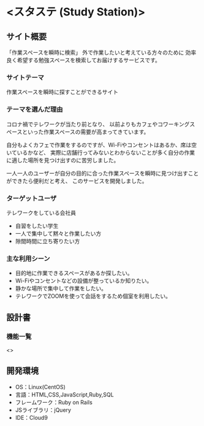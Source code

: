 # <スタステ (Study Station)>

## サイト概要
「作業スペースを瞬時に検索」
外で作業したいと考えている方々のために
効率良く希望する勉強スペースを検索してお届けするサービスです。

### サイトテーマ
作業スペースを瞬時に探すことができるサイト

### テーマを選んだ理由
コロナ禍でテレワークが当たり前となり、
以前よりもカフェやコワーキングスペースといった作業スペースの需要が高まってきています。

自分もよくカフェで作業をするのですが、Wi-Fiやコンセントはあるか、席は空いているかなど、
実際に店舗行ってみないとわからないことが多く自分の作業に適した場所を見つけ出すのに苦労しました。

一人一人のユーザーが自分の目的に合った作業スペースを瞬時に見つけ出すことができたら便利だと考え、
このサービスを開発しました。

### ターゲットユーザ
テレワークをしている会社員
- 自習をしたい学生
- 一人で集中して黙々と作業したい方
- 隙間時間に立ち寄りたい方

### 主な利用シーン
- 目的地に作業できるスペースがあるか探したい。
- Wi-Fiやコンセントなどの設備が整っているか知りたい。
- 静かな場所で集中して作業をしたい。
- テレワークでZOOMを使って会話をするため個室を利用したい。

## 設計書
### 機能一覧
<>

## 開発環境
- OS：Linux(CentOS)
- 言語：HTML,CSS,JavaScript,Ruby,SQL
- フレームワーク：Ruby on Rails
- JSライブラリ：jQuery
- IDE：Cloud9
